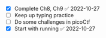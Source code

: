 - [x] Complete Ch8, Ch9 ✅ 2022-10-27
- [ ] Keep up typing practice
- [ ] Do some challenges in picoCtf
- [x] Start with running ✅ 2022-10-27